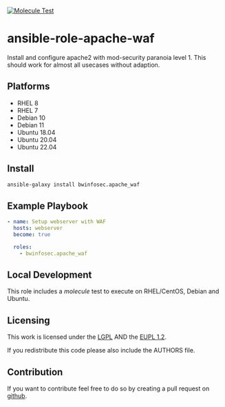 [![Molecule Test](https://github.com/bwInfoSec/ansible-role-apache-waf/actions/workflows/molecule-test.yml/badge.svg)](https://github.com/bwInfoSec/ansible-role-apache-waf/actions/workflows/molecule-test.yml)

ansible-role-apache-waf
=========

Install and configure apache2 with mod-security paranoia level 1. This should work for almost all usecases without adaption.

## Platforms

- RHEL 8
- RHEL 7
- Debian 10
- Debian 11
- Ubuntu 18.04
- Ubuntu 20.04
- Ubuntu 22.04

## Install

``` sh
ansible-galaxy install bwinfosec.apache_waf
```

## Example Playbook

```yml
- name: Setup webserver with WAF
  hosts: webserver
  become: true

  roles:
    - bwinfosec.apache_waf
```

## Local Development

This role includes a *molecule* test to execute on RHEL/CentOS, Debian and Ubuntu.


## Licensing
This work is licensed under the [LGPL](https://www.gnu.org/licenses/lgpl-3.0.html) AND the [EUPL 1.2](https://joinup.ec.europa.eu/collection/eupl/eupl-text-eupl-12).

If you redistribute this code please also include the AUTHORS file.

## Contribution
If you want to contribute feel free to do so by creating a pull request on [github](https://github.com/bwInfoSec/ansible-role-apache-waf).
